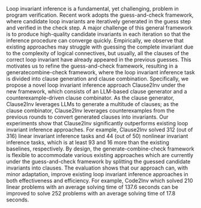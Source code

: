 Loop invariant inference is a fundamental, yet challenging, problem in program verification. Recent work adopts the guess-and-check framework, where candidate loop invariants are iteratively generated in the guess step and verified in the check step. A major challenge of this general framework is to produce high-quality candidate invariants in each iteration so that the inference procedure can converge quickly. Empirically, we observe that existing approaches may struggle with guessing the complete invariant due to the complexity of logical connectives, but usually, all the clauses of the correct loop invariant have already appeared in the previous guesses. This motivates us to refine the guess-and-check framework, resulting in a generatecombine-check framework, where the loop invariant inference task is divided into clause generation and clause combination. Specifically, we propose a novel loop invariant inference approach Clause2Inv under the new framework, which consists of an LLM-based clause generator and a counterexample-driven clause combinator.  As the clause generator, Clause2Inv leverages LLMs to generate a multitude of clauses; as the clause combinator, Clause2Inv leverages counterexamples from the previous rounds to convert generated clauses into invariants.  Our experiments show that Clause2Inv significantly outperforms existing loop invariant inference approaches.  For example, Clause2Inv solved 312 (out of 316) linear invariant inference tasks and 44 (out of 50) nonlinear invariant inference tasks, which is at least 93 and 16 more than the existing baselines, respectively. By design, the generate-combine-check framework is flexible to accommodate various existing approaches which are currently under the guess-and-check framework by splitting the guessed candidate invariants into clauses. The evaluation shows that our approach can, with minor adaptation, improve existing loop invariant inference approaches in both effectiveness and efficiency. For example, Code2Inv which solved 210 linear problems with an average solving time of 137.6 seconds can be improved to solve 252 problems with an average solving time of 17.8 seconds.